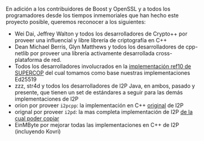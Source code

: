 En adición a los contribuidores de Boost y OpenSSL y a todos los programadores desde los tiempos inmemoriales que han hecho este proyecto posible, queremos reconocer a los siguientes:

- Wei Dai, Jeffrey Walton y todos los desarrolladores de Crypto++ por proveer una influencial y libre librería de criptografía en C++
- Dean Michael Berris, Glyn Matthews y todos los desarrolladores de cpp-netlib por proveer una librería activamente desarrollada cross-plataforma de red.
- Todos los desarrolladores involucrados en la [implementación ref10 de SUPERCOP](http://bench.cr.yp.to/supercop.html) del cual tomamos como base nuestras implementaciones Ed25519
- zzz, str4d y todos los desarrolladores de I2P Java, en ambos, pasado y presente, que tienen un set de estándares a seguir para las demás implementaciones de I2P
- orion por proveer ```i2pcpp```: la implementación en C++ [original](http://git.repo.i2p.xyz/w/i2pcpp.git) de I2P
- orignal por proveer ```i2pd```: la mas completa implementación de I2P [de la cual poder copiar](https://github.com/purplei2p/i2pd/commit/45d27f8ddc43e220a9eea42de41cb67d5627a7d3)
- EinMByte por mejorar todas las implementaciones en C++ de I2P (incluyendo Kovri)
